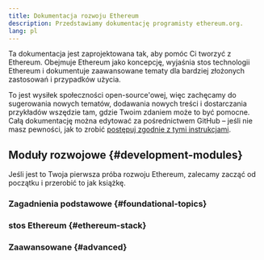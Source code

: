 ```yaml
---
title: Dokumentacja rozwoju Ethereum
description: Przedstawiamy dokumentację programisty ethereum.org.
lang: pl
---
```


Ta dokumentacja jest zaprojektowana tak, aby pomóc Ci tworzyć z Ethereum. Obejmuje Ethereum jako koncepcję, wyjaśnia stos technologii Ethereum i dokumentuje zaawansowane tematy dla bardziej złożonych zastosowań i przypadków użycia.

To jest wysiłek społeczności open-source'owej, więc zachęcamy do sugerowania nowych tematów, dodawania nowych treści i dostarczania przykładów wszędzie tam, gdzie Twoim zdaniem może to być pomocne. Całą dokumentację można edytować za pośrednictwem GitHub – jeśli nie masz pewności, jak to zrobić [postępuj zgodnie z tymi instrukcjami](https://github.com/ethereum/ethereum-org-website/blob/dev/docs/editing-markdown.md).

## Moduły rozwojowe {#development-modules}

Jeśli jest to Twoja pierwsza próba rozwoju Ethereum, zalecamy zacząć od początku i przerobić to jak książkę.

### Zagadnienia podstawowe {#foundational-topics}

<DeveloperDocsLinks headerId="foundational-topics" />

### stos Ethereum {#ethereum-stack}

<DeveloperDocsLinks headerId="ethereum-stack" />

### Zaawansowane {#advanced}

<DeveloperDocsLinks headerId="advanced" />
